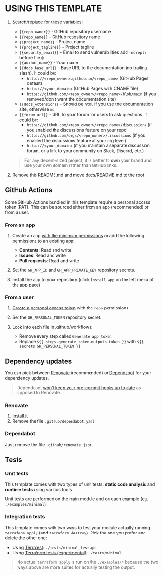 # USING THIS TEMPLATE

<span v-pre>

1. Search/replace for these variables:

   - `{{repo_owner}}` - GitHub repository username
   - `{{repo_name}}` - GitHub repository name
   - `{{project_name}}` - Project name
   - `{{project_tagline}}` - Project tagline
   - `{{security_email}}` - Email to send vulnerabilities add `-noreply` before the `@`
   - `{{author_name}}` - Your name
   - `{{docs_base_url}}` - Base URL to the documentation (no trailing slash). It could be:
     - `https://<repo_owner>.github.io/<repo_name>` (GitHub Pages default)
     - `https://<your_domain>` (GitHub Pages with CNAME file)
     - `https://github.com/<repo_owner>/<repo_name>/blob/main` (if you removed/don't want the documentation site)
   - `{{docs_extension}}` - Should be `html` if you use the documentation site, otherwise `md`
   - `{{forum_url}}` - URL to your forum for users to ask questions. It could be:
     - `https://github.com/<repo_owner>/<repo_name>/discussions` (if you enabled the discussions feature on your repo)
     - `https://github.com/orgs/<repo_owner>/discussions` (if you enabled the discussions feature at your org level)
     - `https://<your_domain>` (if you maintain a separate discussion forum, or a link to your community on Slack, Discord, etc.)

   > For any decent-sized project, it is better to **own** your brand and use your own domain rather than GitHub links.

2. Remove this README.md and move docs/README.md to the root

## GitHub Actions

Some GitHub Actions bundled in this template require a personal access token (PAT). This can be sourced either from an app (recommended) or from a user.

### From an app

1. Create an app [with the minimum permissions](https://github.com/settings/apps/new?&name=-bot&description=Bot%20account&url=https%3A%2F%2Fwww.github.com&user_token_expiration_enabled=true&webhook_active=false&contents=write&issues=write&pull_requests=write) or add the following permissions to an existing app:

   - **Contents**: Read and write
   - **Issues**: Read and write
   - **Pull requests**: Read and write

2. Set the `GH_APP_ID` and `GH_APP_PRIVATE_KEY` repository secrets.
3. Install the app to your repository (click `Install App` on the left menu of the app page)

### From a user

1. [Create a personal access token](https://github.com/settings/tokens/new?scopes=repo) with the `repo` permissions.

2. Set the `GH_PERSONAL_TOKEN` repository secret.

3. Look into each file in [.github/workflows](https://github.com/{{repo_owner}}/{{repo_name}}/blob/main/.github/workflows):

   - Remove every step called `Generate app token`
   - Replace `${{ steps.generate_token.outputs.token }}` with `${{ secrets.GH_PERSONAL_TOKEN }}`

## Dependency updates

You can pick between [Renovate](https://docs.renovatebot.com/) (recommended) or [Dependabot](https://docs.github.com/en/code-security/dependabot) for your dependency updates.

> Dependabot [won't keep your pre-commit hooks up to date](https://github.com/dependabot/dependabot-core/issues/1524) as opposed to Renovate.

### Renovate

1. [Install it](https://docs.renovatebot.com/getting-started/running/#running-renovate)
2. Remove the file `.github/dependabot.yaml`

### Dependabot

Just remove the file `.github/renovate.json`.

## Tests

### Unit tests

This template comes with two types of unit tests: **static code analysis** and **runtime tests** using various tools.

Unit tests are performed on the main module and on each example (eg. `./examples/minimal`)

### Integration tests

This template comes with two ways to test your module actually running `terraform apply` (and `terraform destroy`). Pick the one you prefer and delete the other one:

- Using [Terratest](https://terratest.gruntwork.io/): `./tests/minimal_test.go`
- Using [Terraform tests (experimental)](https://www.terraform.io/language/modules/testing-experiment): `./tests/minimal`

> No actual `terraform apply` is run on the `./examples/*` because the two ways above are more suited for actually testing the output.

</span>
